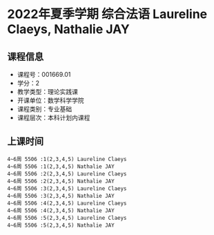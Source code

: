 # 2022年夏季学期 综合法语 Laureline Claeys, Nathalie JAY






## 课程信息

- 课程号：001669.01
- 学分：2
- 教学类型：理论实践课
- 开课单位：数学科学学院
- 课程类别：专业基础
- 课程层次：本科计划内课程

## 上课时间

```
4~6周 5506 :1(2,3,4,5) Laureline Claeys
4~6周 5506 :1(2,3,4,5) Nathalie JAY
4~6周 5506 :2(2,3,4,5) Laureline Claeys
4~6周 5506 :2(2,3,4,5) Nathalie JAY
4~6周 5506 :3(2,3,4,5) Laureline Claeys
4~6周 5506 :3(2,3,4,5) Nathalie JAY
4~6周 5506 :4(2,3,4,5) Laureline Claeys
4~6周 5506 :4(2,3,4,5) Nathalie JAY
4~6周 5506 :5(2,3,4,5) Laureline Claeys
4~6周 5506 :5(2,3,4,5) Nathalie JAY
```

